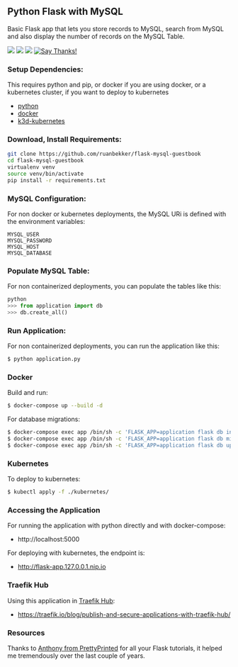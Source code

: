 ## Python Flask with MySQL

Basic Flask app that lets you store records to MySQL, search from MySQL and also display the number of records on the MySQL Table.

[![](https://img.shields.io/badge/website-ruan.dev-red.svg)](https://ruan.dev) [![](https://img.shields.io/badge/twitter-@ruanbekker-00acee.svg)](https://twitter.com/ruanbekker) [![](https://img.shields.io/badge/github-cheatsheets-orange.svg)](https://github.com/ruanbekker) [![Say Thanks!](https://img.shields.io/badge/dm-saythanks.io-07B63F.svg)](https://saythanks.io/to/ruanbekker) 

### Setup Dependencies:

This requires python and pip, or docker if you are using docker, or a kubernetes cluster, if you want to deploy to kubernetes

- [python](https://www.python.org/downloads/)
- [docker](https://docs.docker.com/get-docker/)
- [k3d-kubernetes](https://containers.fan/posts/using-k3d-to-run-development-kubernetes-clusters/)

### Download, Install Requirements:

```bash
git clone https://github.com/ruanbekker/flask-mysql-guestbook
cd flask-mysql-guestbook
virtualenv venv
source venv/bin/activate
pip install -r requirements.txt
```

### MySQL Configuration: 

For non docker or kubernetes deployments, the MySQL URi is defined with the environment variables:

```
MYSQL_USER
MYSQL_PASSWORD
MYSQL_HOST
MYSQL_DATABASE
```

### Populate MySQL Table: 

For non containerized deployments, you can populate the tables like this:

```python
python
>>> from application import db
>>> db.create_all()
```

### Run Application:

For non containerized deployments, you can run the application like this:

```bash
$ python application.py
```

### Docker

Build and run:

```bash
$ docker-compose up --build -d
```

For database migrations:

```bash
$ docker-compose exec app /bin/sh -c 'FLASK_APP=application flask db init'
$ docker-compose exec app /bin/sh -c 'FLASK_APP=application flask db migrate -m "Initial"'
$ docker-compose exec app /bin/sh -c 'FLASK_APP=application flask db upgrade'
```

### Kubernetes

To deploy to kubernetes:

```bash
$ kubectl apply -f ./kubernetes/
```

### Accessing the Application

For running the application with python directly and with docker-compose:
- http://localhost:5000

For deploying with kubernetes, the endpoint is:
- http://flask-app.127.0.0.1.nip.io

### Traefik Hub

Using this application in [Traefik Hub](https://traefik.io/blog/publish-and-secure-applications-with-traefik-hub/):
- https://traefik.io/blog/publish-and-secure-applications-with-traefik-hub/

### Resources

Thanks to [Anthony from PrettyPrinted](https://prettyprinted.com/) for all your Flask tutorials, it helped me tremendously over the last couple of years.
